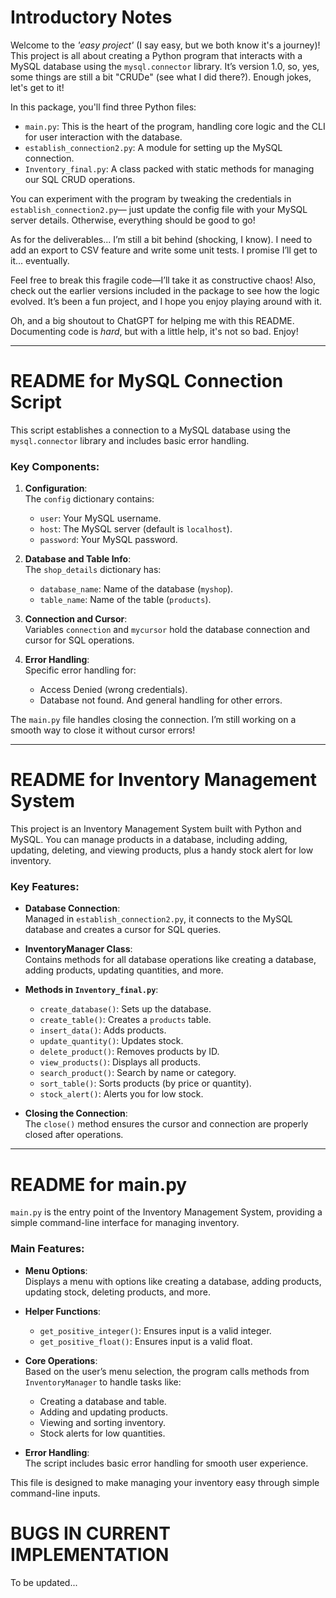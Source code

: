 # Introductory Notes

Welcome to the *'easy project'* (I say easy, but we both know it's a journey)! 
This project is all about creating a Python program that interacts with a MySQL database using the `mysql.connector` library. 
It’s version 1.0, so, yes, some things are still a bit "CRUDe" (see what I did there?). Enough jokes, let's get to it!

In this package, you'll find three Python files:
- `main.py`: This is the heart of the program, handling core logic and the CLI for user interaction with the database.
- `establish_connection2.py`: A module for setting up the MySQL connection.
- `Inventory_final.py`: A class packed with static methods for managing our SQL CRUD operations.

You can experiment with the program by tweaking the credentials in `establish_connection2.py`—
just update the config file with your MySQL server details. Otherwise, everything should be good to go!

As for the deliverables... I’m still a bit behind (shocking, I know). 
I need to add an export to CSV feature and write some unit tests. I promise I’ll get to it... eventually.

Feel free to break this fragile code—I’ll take it as constructive chaos! 
Also, check out the earlier versions included in the package to see how the logic evolved. 
It’s been a fun project, and I hope you enjoy playing around with it.

Oh, and a big shoutout to ChatGPT for helping me with this README. 
Documenting code is *hard*, but with a little help, it's not so bad. Enjoy!

---

# README for MySQL Connection Script

This script establishes a connection to a MySQL database using the `mysql.connector` library and includes basic error handling.

### Key Components:

1. **Configuration**:  
   The `config` dictionary contains:
   - `user`: Your MySQL username.
   - `host`: The MySQL server (default is `localhost`).
   - `password`: Your MySQL password.

2. **Database and Table Info**:  
   The `shop_details` dictionary has:
   - `database_name`: Name of the database (`myshop`).
   - `table_name`: Name of the table (`products`).

3. **Connection and Cursor**:  
   Variables `connection` and `mycursor` hold the database connection and cursor for SQL operations.

4. **Error Handling**:  
   Specific error handling for:
   - Access Denied (wrong credentials).
   - Database not found.
   And general handling for other errors.

The `main.py` file handles closing the connection. I’m still working on a smooth way to close it without cursor errors!

---

# README for Inventory Management System

This project is an Inventory Management System built with Python and MySQL. 
You can manage products in a database, including adding, updating, deleting, and viewing products, plus a handy stock alert for low inventory.

### Key Features:

- **Database Connection**:  
  Managed in `establish_connection2.py`, it connects to the MySQL database and creates a cursor for SQL queries.

- **InventoryManager Class**:  
  Contains methods for all database operations like creating a database, adding products, updating quantities, and more.

- **Methods in `Inventory_final.py`**:
  - `create_database()`: Sets up the database.
  - `create_table()`: Creates a `products` table.
  - `insert_data()`: Adds products.
  - `update_quantity()`: Updates stock.
  - `delete_product()`: Removes products by ID.
  - `view_products()`: Displays all products.
  - `search_product()`: Search by name or category.
  - `sort_table()`: Sorts products (by price or quantity).
  - `stock_alert()`: Alerts you for low stock.

- **Closing the Connection**:  
  The `close()` method ensures the cursor and connection are properly closed after operations.

---

# README for main.py

`main.py` is the entry point of the Inventory Management System, providing a simple command-line interface for managing inventory.

### Main Features:

- **Menu Options**:  
  Displays a menu with options like creating a database, adding products, updating stock, deleting products, and more.

- **Helper Functions**:  
  - `get_positive_integer()`: Ensures input is a valid integer.
  - `get_positive_float()`: Ensures input is a valid float.

- **Core Operations**:  
  Based on the user’s menu selection, the program calls methods from `InventoryManager` to handle tasks like:
  - Creating a database and table.
  - Adding and updating products.
  - Viewing and sorting inventory.
  - Stock alerts for low quantities.

- **Error Handling**:  
  The script includes basic error handling for smooth user experience.

This file is designed to make managing your inventory easy through simple command-line inputs.

# BUGS IN CURRENT IMPLEMENTATION
  To be updated...
